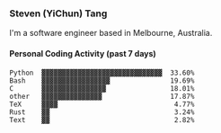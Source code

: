### Steven (YiChun) Tang

I'm a software engineer based in Melbourne, Australia.

#### Personal Coding Activity (past 7 days)
```
Python  ▓▓▓▓▓▓▓▓▓▓▓▓▓▓▓▓▓▓▓▓▓▓▓▓▓▓▓▓▓▓  33.60%
Bash    ▓▓▓▓▓▓▓▓▓▓▓▓▓▓▓▓▓               19.69%
C       ▓▓▓▓▓▓▓▓▓▓▓▓▓▓▓▓                18.01%
other   ▓▓▓▓▓▓▓▓▓▓▓▓▓▓▓                 17.87%
TeX     ▓▓▓▓                             4.77%
Rust    ▓▓                               3.24%
Text    ▓▓                               2.82%
```
